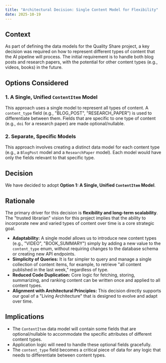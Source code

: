 ```yaml
---
title: "Architectural Decision: Single Content Model for Flexibility"
date: 2025-10-19
---
```


## Context

As part of defining the data models for the Quality Share project, a key decision was required on how to represent different types of content that the AI pipeline will process. The initial requirement is to handle both blog posts and research papers, with the potential for other content types (e.g., videos, books) in the future.

## Options Considered

### 1. A Single, Unified `ContentItem` Model

This approach uses a single model to represent all types of content. A `content_type` field (e.g., "BLOG_POST", "RESEARCH_PAPER") is used to differentiate between them. Fields that are specific to one type of content (e.g., `doi` for a research paper) are made optional/nullable.

### 2. Separate, Specific Models

This approach involves creating a distinct data model for each content type (e.g., a `BlogPost` model and a `ResearchPaper` model). Each model would have only the fields relevant to that specific type.

## Decision

We have decided to adopt **Option 1: A Single, Unified `ContentItem` Model**.

## Rationale

The primary driver for this decision is **flexibility and long-term scalability**. The "trusted librarian" vision for this project implies that the ability to incorporate new and varied types of content over time is a core strategic goal.

*   **Adaptability:** A single model allows us to introduce new content types (e.g., "VIDEO", "BOOK_SUMMARY") simply by adding a new value to the `content_type` enum, without requiring changes to the database schema or creating new API endpoints.
*   **Simplicity of Queries:** It is far simpler to query and manage a single collection of content items, for example, to retrieve "all content published in the last week," regardless of type.
*   **Reduced Code Duplication:** Core logic for fetching, storing, summarizing, and ranking content can be written once and applied to all content types.
*   **Alignment with Architectural Principles:** This decision directly supports our goal of a "Living Architecture" that is designed to evolve and adapt over time.

## Implications

*   The `ContentItem` data model will contain some fields that are optional/nullable to accommodate the specific attributes of different content types.
*   Application logic will need to handle these optional fields gracefully.
*   The `content_type` field becomes a critical piece of data for any logic that needs to differentiate between content types.
